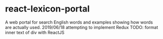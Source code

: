 # react-lexicon-portal
A web portal for search English words and examples showing how words are actually used.
2019/06/18 attempting to implement Redux
TODO: format inner text of div with ReactJS
